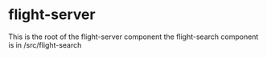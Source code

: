 # flight-server

This is the root of the flight-server component
the flight-search component is in /src/flight-search

